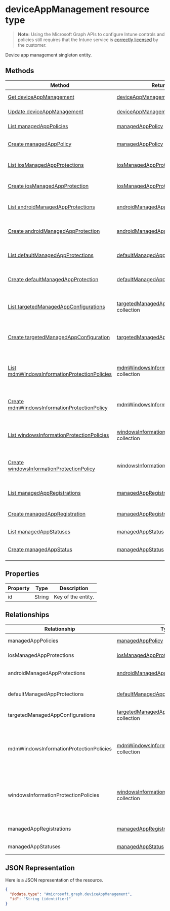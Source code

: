 ﻿# deviceAppManagement resource type

> **Note:** Using the Microsoft Graph APIs to configure Intune controls and policies still requires that the Intune service is [correctly licensed](https://go.microsoft.com/fwlink/?linkid=839381) by the customer.

Device app management singleton entity.
## Methods
|Method|Return Type|Description|
|---|---|---|
|[Get deviceAppManagement](../api/intune_mam_deviceappmanagement_get.md)|[deviceAppManagement](../resources/intune_mam_deviceappmanagement.md)|Read properties and relationships of the [deviceAppManagement](../resources/intune_mam_deviceappmanagement.md) object.|
|[Update deviceAppManagement](../api/intune_mam_deviceappmanagement_update.md)|[deviceAppManagement](../resources/intune_mam_deviceappmanagement.md)|Update the properties of a [deviceAppManagement](../resources/intune_mam_deviceappmanagement.md) object.|
|[List managedAppPolicies](../api/intune_mam_deviceappmanagement_list_managedapppolicy.md)|[managedAppPolicy](../resources/intune_mam_managedapppolicy.md) collection|Get the managedAppPolicies from the managedAppPolicies navigation property.|
|[Create managedAppPolicy](../api/intune_mam_deviceappmanagement_create_managedapppolicy.md)|[managedAppPolicy](../resources/intune_mam_managedapppolicy.md)|Create a new [managedAppPolicy](../resources/intune_mam_managedapppolicy.md) by posting to the managedAppPolicies collection.|
|[List iosManagedAppProtections](../api/intune_mam_deviceappmanagement_list_iosmanagedappprotection.md)|[iosManagedAppProtection](../resources/intune_mam_iosmanagedappprotection.md) collection|Get the iosManagedAppProtections from the iosManagedAppProtections navigation property.|
|[Create iosManagedAppProtection](../api/intune_mam_deviceappmanagement_create_iosmanagedappprotection.md)|[iosManagedAppProtection](../resources/intune_mam_iosmanagedappprotection.md)|Create a new [iosManagedAppProtection](../resources/intune_mam_iosmanagedappprotection.md) by posting to the iosManagedAppProtections collection.|
|[List androidManagedAppProtections](../api/intune_mam_deviceappmanagement_list_androidmanagedappprotection.md)|[androidManagedAppProtection](../resources/intune_mam_androidmanagedappprotection.md) collection|Get the androidManagedAppProtections from the androidManagedAppProtections navigation property.|
|[Create androidManagedAppProtection](../api/intune_mam_deviceappmanagement_create_androidmanagedappprotection.md)|[androidManagedAppProtection](../resources/intune_mam_androidmanagedappprotection.md)|Create a new [androidManagedAppProtection](../resources/intune_mam_androidmanagedappprotection.md) by posting to the androidManagedAppProtections collection.|
|[List defaultManagedAppProtections](../api/intune_mam_deviceappmanagement_list_defaultmanagedappprotection.md)|[defaultManagedAppProtection](../resources/intune_mam_defaultmanagedappprotection.md) collection|Get the defaultManagedAppProtections from the defaultManagedAppProtections navigation property.|
|[Create defaultManagedAppProtection](../api/intune_mam_deviceappmanagement_create_defaultmanagedappprotection.md)|[defaultManagedAppProtection](../resources/intune_mam_defaultmanagedappprotection.md)|Create a new [defaultManagedAppProtection](../resources/intune_mam_defaultmanagedappprotection.md) by posting to the defaultManagedAppProtections collection.|
|[List targetedManagedAppConfigurations](../api/intune_mam_deviceappmanagement_list_targetedmanagedappconfiguration.md)|[targetedManagedAppConfiguration](../resources/intune_mam_targetedmanagedappconfiguration.md) collection|Get the targetedManagedAppConfigurations from the targetedManagedAppConfigurations navigation property.|
|[Create targetedManagedAppConfiguration](../api/intune_mam_deviceappmanagement_create_targetedmanagedappconfiguration.md)|[targetedManagedAppConfiguration](../resources/intune_mam_targetedmanagedappconfiguration.md)|Create a new [targetedManagedAppConfiguration](../resources/intune_mam_targetedmanagedappconfiguration.md) by posting to the targetedManagedAppConfigurations collection.|
|[List mdmWindowsInformationProtectionPolicies](../api/intune_mam_deviceappmanagement_list_mdmwindowsinformationprotectionpolicy.md)|[mdmWindowsInformationProtectionPolicy](../resources/intune_mam_mdmwindowsinformationprotectionpolicy.md) collection|Get the mdmWindowsInformationProtectionPolicies from the mdmWindowsInformationProtectionPolicies navigation property.|
|[Create mdmWindowsInformationProtectionPolicy](../api/intune_mam_deviceappmanagement_create_mdmwindowsinformationprotectionpolicy.md)|[mdmWindowsInformationProtectionPolicy](../resources/intune_mam_mdmwindowsinformationprotectionpolicy.md)|Create a new [mdmWindowsInformationProtectionPolicy](../resources/intune_mam_mdmwindowsinformationprotectionpolicy.md) by posting to the mdmWindowsInformationProtectionPolicies collection.|
|[List windowsInformationProtectionPolicies](../api/intune_mam_deviceappmanagement_list_windowsinformationprotectionpolicy.md)|[windowsInformationProtectionPolicy](../resources/intune_mam_windowsinformationprotectionpolicy.md) collection|Get the windowsInformationProtectionPolicies from the windowsInformationProtectionPolicies navigation property.|
|[Create windowsInformationProtectionPolicy](../api/intune_mam_deviceappmanagement_create_windowsinformationprotectionpolicy.md)|[windowsInformationProtectionPolicy](../resources/intune_mam_windowsinformationprotectionpolicy.md)|Create a new [windowsInformationProtectionPolicy](../resources/intune_mam_windowsinformationprotectionpolicy.md) by posting to the windowsInformationProtectionPolicies collection.|
|[List managedAppRegistrations](../api/intune_mam_deviceappmanagement_list_managedappregistration.md)|[managedAppRegistration](../resources/intune_mam_managedappregistration.md) collection|Get the managedAppRegistrations from the managedAppRegistrations navigation property.|
|[Create managedAppRegistration](../api/intune_mam_deviceappmanagement_create_managedappregistration.md)|[managedAppRegistration](../resources/intune_mam_managedappregistration.md)|Create a new [managedAppRegistration](../resources/intune_mam_managedappregistration.md) by posting to the managedAppRegistrations collection.|
|[List managedAppStatuses](../api/intune_mam_deviceappmanagement_list_managedappstatus.md)|[managedAppStatus](../resources/intune_mam_managedappstatus.md) collection|Get the managedAppStatuses from the managedAppStatuses navigation property.|
|[Create managedAppStatus](../api/intune_mam_deviceappmanagement_create_managedappstatus.md)|[managedAppStatus](../resources/intune_mam_managedappstatus.md)|Create a new [managedAppStatus](../resources/intune_mam_managedappstatus.md) by posting to the managedAppStatuses collection.|

## Properties
|Property|Type|Description|
|---|---|---|
|id|String|Key of the entity.|

## Relationships
|Relationship|Type|Description|
|---|---|---|
|managedAppPolicies|[managedAppPolicy](../resources/intune_mam_managedapppolicy.md) collection|Managed app policies.|
|iosManagedAppProtections|[iosManagedAppProtection](../resources/intune_mam_iosmanagedappprotection.md) collection|iOS managed app policies.|
|androidManagedAppProtections|[androidManagedAppProtection](../resources/intune_mam_androidmanagedappprotection.md) collection|Android managed app policies.|
|defaultManagedAppProtections|[defaultManagedAppProtection](../resources/intune_mam_defaultmanagedappprotection.md) collection|Default managed app policies.|
|targetedManagedAppConfigurations|[targetedManagedAppConfiguration](../resources/intune_mam_targetedmanagedappconfiguration.md) collection|Targeted managed app configurations.|
|mdmWindowsInformationProtectionPolicies|[mdmWindowsInformationProtectionPolicy](../resources/intune_mam_mdmwindowsinformationprotectionpolicy.md) collection|Windows information protection for apps running on devices which are MDM enrolled.|
|windowsInformationProtectionPolicies|[windowsInformationProtectionPolicy](../resources/intune_mam_windowsinformationprotectionpolicy.md) collection|Windows information protection for apps running on devices which are not MDM enrolled.|
|managedAppRegistrations|[managedAppRegistration](../resources/intune_mam_managedappregistration.md) collection|The managed app registrations.|
|managedAppStatuses|[managedAppStatus](../resources/intune_mam_managedappstatus.md) collection|The managed app statuses.|

## JSON Representation
Here is a JSON representation of the resource.
<!-- {
  "blockType": "resource",
  "keyProperty": "id",
  "@odata.type": "microsoft.graph.deviceAppManagement"
}
-->
```json
{
  "@odata.type": "#microsoft.graph.deviceAppManagement",
  "id": "String (identifier)"
}
```



